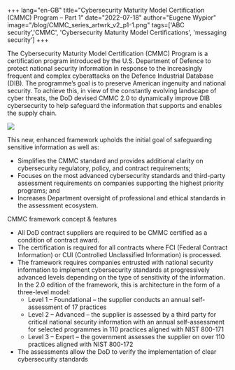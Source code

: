 +++
lang="en-GB"
title="Cybersecurity Maturity Model Certification (CMMC) Program – Part 1"
date="2022-07-18"
author="Eugene Wypior"
image="/blog/CMMC_series_artwrk_v2_p1-1.png"
tags=['ABC security','CMMC', 'Cybersecurity Maturity Model Certifications', 'messaging security']
+++

The Cybersecurity Maturity Model Certification (CMMC) Program is a certification program introduced by the U.S. Department of Defence to protect national security information in response to the increasingly frequent and complex cyberattacks on the Defence Industrial Database (DIB). The programme’s goal is to preserve American ingenuity and national security. To achieve this, in view of the constantly evolving landscape of cyber threats, the DoD devised CMMC 2.0 to dynamically improve DIB cybersecurity to help safeguard the information that supports and enables the supply chain.

![](/blog/CMMC-graphics_11.png)

This new, enhanced framework upholds the initial goal of safeguarding sensitive information as well as:

*   Simplifies the CMMC standard and provides additional clarity on cybersecurity regulatory, policy, and contract requirements;
*   Focuses on the most advanced cybersecurity standards and third-party assessment requirements on companies supporting the highest priority programs; and
*   Increases Department oversight of professional and ethical standards in the assessment ecosystem.

CMMC framework concept & features

*   All DoD contract suppliers are required to be CMMC certified as a condition of contract award.
*   The certification is required for all contracts where FCI (Federal Contract Information) or CUI (Controlled Unclassified Information) is processed.
*   The framework requires companies entrusted with national security information to implement cybersecurity standards at progressively advanced levels depending on the type of sensitivity of the information. In the 2.0 edition of the framework, this is architecture in the form of a three-level model:
    *   Level 1 – Foundational – the supplier conducts an annual self-assessment of 17 practices
    *   Level 2 – Advanced – the supplier is assessed by a third party for critical national security information with an annual self-assessment for selected programmes in 110 practices aligned with NIST 800-171
    *   Level 3 – Expert – the government assesses the supplier on over 110 practices aligned with NIST 800-172
*   The assessments allow the DoD to verify the implementation of clear cybersecurity standards
